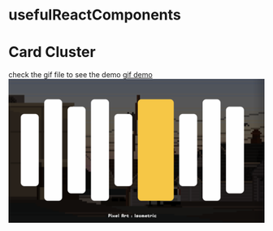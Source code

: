 # usefulReactComponents

# Card Cluster
check the gif file to see the demo 
[gif demo](https://github.com/ahmansou/usefulReactComponents/blob/main/Cluster/clusters.gif)
![Cluster Demo](https://github.com/ahmansou/usefulReactComponents/blob/main/Cluster/clusters.png)
